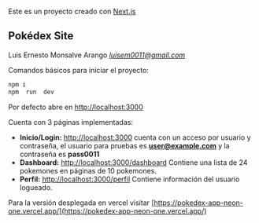 Este es un proyecto creado con [Next.js](https://nextjs.org/)

## Pokédex Site

Luis Ernesto Monsalve Arango
*luisem0011@gmail.com*

Comandos básicos para iniciar el proyecto:

```bash
npm i
npm  run  dev
```

Por defecto abre en [http://localhost:3000](http://localhost:3000)

Cuenta con 3 páginas implementadas:

- **Inicio/Login:** [http://localhost:3000](http://localhost:3000) cuenta con un acceso por usuario y contraseña, el usuario para pruebas es **user@example.com** y la contraseña es **pass0011**
- **Dashboard:** [http://localhost:3000/dashboard](http://localhost:3000/dashboard) Contiene una lista de 24 pokemones en páginas de 10 pokemones.
- **Perfil:** [http://localhost:3000/perfil](http://localhost:3000/perfil) Contiene información del usuario logueado.

Para la versión desplegada en vercel visitar [https://pokedex-app-neon-one.vercel.app/](https://pokedex-app-neon-one.vercel.app/)
